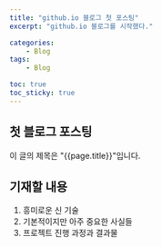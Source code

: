 ```yaml
---
title: "github.io 블로그 첫 포스팅"
excerpt: "github.io 블로그를 시작했다."

categories:
    - Blog
tags:
    - Blog

toc: true
toc_sticky: true
---
```


## 첫 블로그 포스팅

이 글의 제목은 "{{page.title}}"입니다.

## 기재할 내용
1. 흥미로운 신 기술
2. 기본적이지만 아주 중요한 사실들
3. 프로젝트 진행 과정과 결과물
